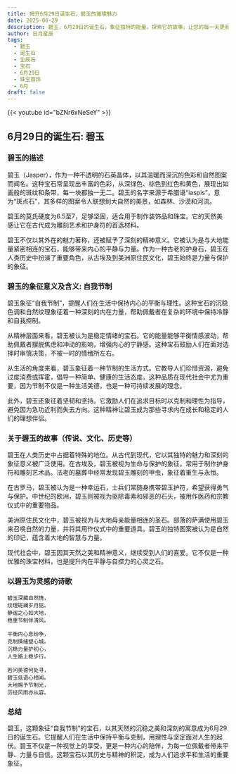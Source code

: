 ```yaml
---
title: 揭开6月29日诞生石，碧玉的璀璨魅力
date: 2025-06-29
description: 碧玉，6月29日的诞生石，象征独特的能量。探索它的故事，让您的每一天更有意义。
author: 日月星辰
tags:
  - 碧玉
  - 诞生石
  - 生辰石
  - 宝石
  - 6月29日
  - 珠宝首饰
  - 6月
draft: false
---
```


{{< youtube id="bZNr6xNeSeY" >}}

## 6月29日的诞生石: 碧玉

### 碧玉的描述

碧玉（Jasper），作为一种不透明的石英晶体，以其温暖而深沉的色彩和自然图案而闻名。这种宝石常呈现出丰富的色彩，从深绿色、棕色到红色和黄色，展现出如画般的斑纹和条带，每一块都独一无二。碧玉的名字来源于希腊语“iaspis”，意为“斑点石”，其多样的图案令人联想到大自然的美景，如森林、沙漠和河流。

碧玉的莫氏硬度为6.5至7，足够坚固，适合用于制作装饰品和珠宝。它的天然美感让它在古代成为雕刻艺术和护身符的首选材料。

碧玉不仅以其外在的魅力著称，还被赋予了深刻的精神意义。它被认为是与大地能量紧密相连的宝石，能够带来内心的平静与力量。作为一种古老的护身石，碧玉在人类历史中扮演了重要角色，从古埃及到美洲原住民文化，碧玉始终是力量与保护的象征。

### 碧玉的象征意义及含义: 自我节制

碧玉象征“自我节制”，提醒人们在生活中保持内心的平衡与理性。这种宝石的沉稳色调和自然纹理象征着一种深刻的内在力量，帮助佩戴者在复杂的环境中保持冷静和自我控制。

从精神层面来看，碧玉被认为是稳定情绪的宝石。它的能量能够平衡情感波动，帮助佩戴者摆脱焦虑和冲动的影响，增强内心的宁静感。这种宝石鼓励人们在面对选择时审慎决策，不被一时的情绪所左右。

从生活的角度来看，碧玉象征着一种节制的生活方式。它教导人们珍惜资源，避免过度消费或挥霍，倡导一种简单、健康的生活态度。这种品质在现代社会中尤为重要，因为节制不仅是一种生活美德，也是一种可持续发展的理念。

此外，碧玉还象征着坚韧和坚持。它激励人们在追求目标时以克制和理性为指导，避免因为急功近利而失去方向。这种精神让碧玉成为那些寻求内在成长和稳定的人们的理想伴侣。

### 关于碧玉的故事（传说、文化、历史等）

碧玉在人类历史中占据着特殊的地位。从古代到现代，它以其独特的魅力和深刻的象征意义被广泛使用。在古埃及，碧玉被视为生命与保护的象征，常用于制作护身符和雕刻艺术品。法老的墓葬中经常发现碧玉雕刻的甲虫，象征着重生与永恒。

在古罗马，碧玉被认为是一种幸运石，士兵们常随身携带碧玉护符，希望获得勇气与保护。中世纪的欧洲，碧玉则被视为驱除毒素和邪恶的石头，被用作医药和宗教仪式中的重要物品。

美洲原住民文化中，碧玉被视为与大地母亲能量相连的圣石。部落的萨满使用碧玉来召唤自然的力量，并将其用作仪式中的重要道具。碧玉的独特图案被认为是自然的印记，蕴含着大地的智慧与力量。

现代社会中，碧玉因其天然之美和精神意义，继续受到人们的喜爱。它不仅是一种优雅的珠宝材料，也是提升内在平静与自控力的心灵之石。

### 以碧玉为灵感的诗歌

```
碧玉深藏自然情，  
纹理斑斓岁月铭。  
静谧之心如大地，  
稳重节制伴清风。  

平衡内心息纷争，  
克制情绪塑心城。  
沉稳力量护初心，  
人生路上稳步行。  

若问美德何处寻，  
碧玉低语心相闻。  
大地赐予节制光，  
历经风雨亦从容。  
```

### 总结

碧玉，这颗象征“自我节制”的宝石，以其天然的沉稳之美和深刻的寓意成为6月29日的诞生石。它提醒人们在生活中保持平衡与克制，用理性与坚定面对人生的起伏。碧玉不仅是一种视觉上的享受，更是一种内心的陪伴，为每一位佩戴者带来平静、力量与自信。这颗宝石以其历史与精神的积淀，成为人们追求平和生活的重要象征。